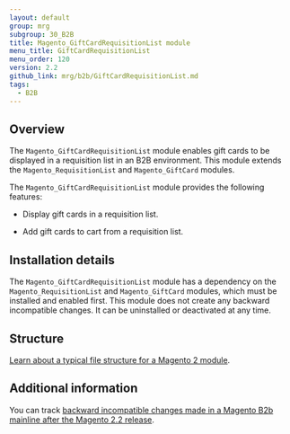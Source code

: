 ```yaml
---
layout: default
group: mrg
subgroup: 30_B2B
title: Magento_GiftCardRequisitionList module
menu_title: GiftCardRequisitionList
menu_order: 120
version: 2.2
github_link: mrg/b2b/GiftCardRequisitionList.md
tags:
  - B2B
---
```


## Overview

The `Magento_GiftCardRequisitionList` module enables gift cards to be displayed in a requisition list in an B2B environment. This module extends the `Magento_RequisitionList` and `Magento_GiftCard` modules.

The `Magento_GiftCardRequisitionList` module provides the following features:

* Display gift cards in a requisition list.

* Add gift cards to cart from a requisition list.

## Installation details

The `Magento_GiftCardRequisitionList` module has a dependency on the `Magento_RequisitionList` and `Magento_GiftCard` modules, which must be installed and enabled first. This module does not create any backward incompatible changes. It can be uninstalled or deactivated at any time.

## Structure

[Learn about a typical file structure for a Magento 2 module]({{page.baseurl}}extension-dev-guide/build/module-file-structure.html).

## Additional information

You can track [backward incompatible changes made in a Magento B2b mainline after the Magento 2.2 release]({{page.baseurl}}release-notes/changes/b2b_changes.html).
